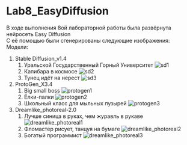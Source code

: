# Lab8_EasyDiffusion
В ходе выполнения 8ой лабораторной работы была развёрнута нейросеть Easy Diffusion  
С её помощью были сгенерированы следующие изображения:  
Модели:
1.  Stable Diffusion_v1.4
    1) Уральской Государственный Горный Университет
    ![sd1](https://github.com/NWRecognize/Lab8_EasyDiffusion/assets/118212881/8fc8c10d-671b-4139-b768-569090b98745)
    2) Капибара в космосе
    ![sd2](https://github.com/NWRecognize/Lab8_EasyDiffusion/assets/118212881/1ad3566a-90c5-4f02-94cc-89c6a04ba383)
    3) Тунец идёт на нерест
    ![sd3](https://github.com/NWRecognize/Lab8_EasyDiffusion/assets/118212881/b0d6b07b-1394-4c30-b9db-20f989b23e74)
2. ProtoGen_X3.4
    1) Big small boss
    ![protogen1](https://github.com/NWRecognize/Lab8_EasyDiffusion/assets/118212881/531676c9-709f-4931-8395-b5599c5c1da6)
    2) Ёлки-палки
    ![protogen2](https://github.com/NWRecognize/Lab8_EasyDiffusion/assets/118212881/f84d6f5e-9854-4d63-b120-170460e58c15)
    3) Школьный класс для мыльных пузырей
    ![protogen3](https://github.com/NWRecognize/Lab8_EasyDiffusion/assets/118212881/fd604b5d-c61f-42e6-ab68-f10f2d780eb2)
3. Dreamlike_photoreal-2.0
    1) Лучше синица в руках, чем журавль в рукаве
    ![dreamlike_photoreal1](https://github.com/NWRecognize/Lab8_EasyDiffusion/assets/118212881/114734da-a2be-4b62-b923-70f9a540f421)
    2) Фломастер рисует, танцуя на бумаге
    ![dreamlike_photoreal2](https://github.com/NWRecognize/Lab8_EasyDiffusion/assets/118212881/ed737153-e34e-4d66-a9ed-1b69516ab9ba)
    3) Богатый программист
    ![dreamlike_photoreal3](https://github.com/NWRecognize/Lab8_EasyDiffusion/assets/118212881/986ba999-fd4a-4283-bf9a-7e07c9777bfc)
